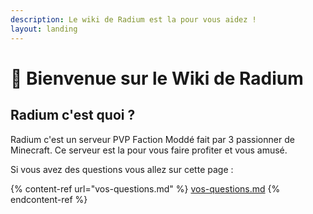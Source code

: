 ```yaml
---
description: Le wiki de Radium est la pour vous aidez !
layout: landing
---
```


# 👋 Bienvenue sur le Wiki de Radium

## Radium c'est quoi ?

Radium c'est un serveur PVP Faction Moddé fait par 3 passionner de Minecraft. Ce serveur est la pour vous faire profiter et vous amusé.

Si vous avez des questions vous allez sur cette page :&#x20;

{% content-ref url="vos-questions.md" %}
[vos-questions.md](vos-questions.md)
{% endcontent-ref %}
